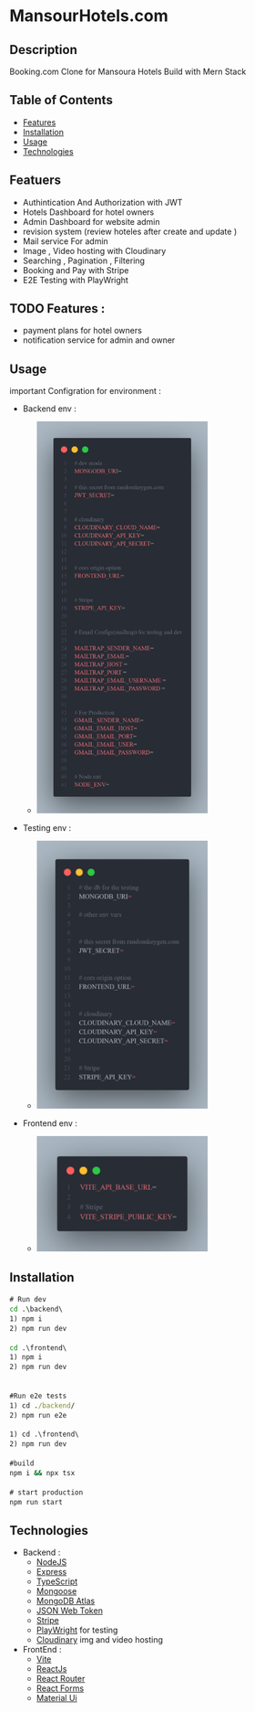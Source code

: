 # MansourHotels.com

## Description

Booking.com Clone for Mansoura Hotels Build with Mern Stack

## Table of Contents

- [Features](#featuers)
- [Installation](#installation)
- [Usage](#usage)
- [Technologies](#Tech-Tools)

## Featuers

- Authintication And Authorization with JWT
- Hotels Dashboard for hotel owners
- Admin Dashboard for website admin
- revision system (review hoteles after create and update )
- Mail service For admin
- Image , Video hosting with Cloudinary
- Searching , Pagination , Filtering
- Booking and Pay with Stripe
- E2E Testing with PlayWright

## TODO Features :

- payment plans for hotel owners
- notification service for admin and owner

## Usage

important Configration for environment :

- Backend env :

  - <img src="https://github.com/aboodmagdy1/Mansoura_Hotels/blob/master/images/backendDev.png" width="300" high="300" alt="backend env variables"/>

- Testing env :

  - <img src="https://github.com/aboodmagdy1/Mansoura_Hotels/blob/master/images/testing.png" width="300" high="300" alt="testing env variables"/>

- Frontend env :
  - <img src="https://github.com/aboodmagdy1/Mansoura_Hotels/blob/master/images/frontendDev.png" width="300" high="300" alt="frontend env variables"/>

## Installation

```cmd
# Run dev
cd .\backend\
1) npm i
2) npm run dev

cd .\frontend\
1) npm i
2) npm run dev


#Run e2e tests
1) cd ./backend/
2) npm run e2e

1) cd .\frontend\
2) npm run dev

#build
npm i && npx tsx

# start production
npm run start
```

## Technologies

- Backend :
  - [NodeJS](https://nodejs.org/en/)
  - [Express](http://expressjs.com/)
  - [TypeScript](https://www.typescriptlang.org/)
  - [Mongoose](https://mongoosejs.com/)
  - [MongoDB Atlas](https://www.mongodb.com/cloud/atlas)
  - [JSON Web Token](https://jwt.io/)
  - [Stripe](https://stripe.com/)
  - [PlayWright](playwright.dev) for testing
  - [Cloudinary](https://cloudinary.com/) img and video hosting
- FrontEnd :
  - [Vite](https://vitejs.dev/)
  - [ReactJs](https://react.dev/)
  - [React Router](https://reactrouter.com/en/main)
  - [React Forms](https://react-hook-form.com/)
  - [Material Ui](https://mui.com/material-ui/)
